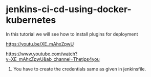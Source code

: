 # jenkins-ci-cd-using-docker-kubernetes
In this tutorial we will see how to install plugins for deployment

https://youtu.be/XE_mAhxZpwU

https://www.youtube.com/watch?v=XE_mAhxZpwU&ab_channel=Thetips4you


1) You have to create the credentials same as given in jenkinsfile. 
